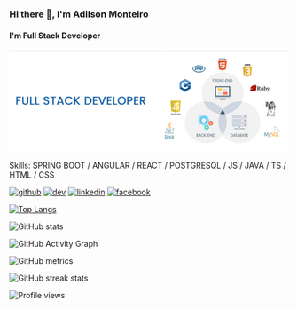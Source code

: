 ### Hi there 👋, I'm Adilson Monteiro
#### I'm Full Stack Developer
![I'm Full Stack Developer](https://github.com/AdilsonRTB/AdilsonRTB/blob/main/bannerAdy.png?raw=true)



Skills: SPRING BOOT / ANGULAR / REACT / POSTGRESQL / JS / JAVA / TS / HTML / CSS



[<img src='https://cdn.jsdelivr.net/npm/simple-icons@3.0.1/icons/github.svg' alt='github' height='40'>](https://github.com/AdilsonRTB)  [<img src='https://cdn.jsdelivr.net/npm/simple-icons@3.0.1/icons/dev-dot-to.svg' alt='dev' height='40'>](https://dev.to/adilsonrtb)  [<img src='https://cdn.jsdelivr.net/npm/simple-icons@3.0.1/icons/linkedin.svg' alt='linkedin' height='40'>](https://www.linkedin.com/in/adilson-f-monteiro/)  [<img src='https://cdn.jsdelivr.net/npm/simple-icons@3.0.1/icons/facebook.svg' alt='facebook' height='40'>](https://www.facebook.com/adylson.monteyro)  

[![Top Langs](https://github-readme-stats.vercel.app/api/top-langs/?username=AdilsonRTB)](https://github.com/anuraghazra/github-readme-stats)

![GitHub stats](https://github-readme-stats.vercel.app/api?username=AdilsonRTB&show_icons=true&count_private=true)  

![GitHub Activity Graph](https://activity-graph.herokuapp.com/graph?username=AdilsonRTB)  

![GitHub metrics](https://metrics.lecoq.io/AdilsonRTB)  

![GitHub streak stats](https://github-readme-streak-stats.herokuapp.com/?user=AdilsonRTB)  

![Profile views](https://gpvc.arturio.dev/AdilsonRTB)  
